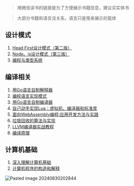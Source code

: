 > 用微信读书的链接是为了方便展示书籍信息，建议买实体书

> 大部分书籍和语言没关系，语言只是用来展示的载体

## 设计模式

1. [Head First设计模式（第二版）](https://weread.qq.com/web/bookDetail/cc632cc0811e7a459g019cf9)
2. [Node。js设计模式（第三版）](https://weread.qq.com/web/bookDetail/a2d32480811e78baeg010dd8)
3. [编程与类型系统](https://weread.qq.com/web/bookDetail/d9532b107221fcb0d95a94b)

## 编译相关

1. [用Go语言自制解释器](https://weread.qq.com/web/bookDetail/74d32120813ab6de0g019b0e)
2. [编程语言实现模式](https://weread.qq.com/web/bookDetail/be432990811e376fcg011681)
3. [用Go语言自制编译器](https://weread.qq.com/web/bookDetail/38832db0813ab6de0g01886d)
4. [自己动手实现Lua：虚拟机、编泽器和标准库](https://weread.qq.com/web/bookDetail/40032ae07164852040038d3)
5. [面向WebAssembly编程:应用开发方法与实践](https://weread.qq.com/web/bookDetail/f7d32f00721696fef7d68fb)
6. [垃圾回收的算法与实现](https://weread.qq.com/web/bookDetail/82632d50718ff64b82667f3)
7. [LLVM编译器实战教程](https://weread.qq.com/web/bookDetail/1a732fb0811e3ac8bg0161db)
8. [编译原理](https://weread.qq.com/web/bookDetail/1e4324c0811e1ae92g01119a)

## 计算机基础

1. [深入理解计算机基础](https://weread.qq.com/web/bookDetail/f50321f0811e39167g014223)
2. [计算机程序的构造和解释](https://weread.qq.com/web/bookDetail/bad32db0811e1a5bdg01261e)


![Pasted image 20240830202844](https://dvlin-notes-assets.oss-cn-beijing.aliyuncs.com/2024/08/30/duJI5T9AratNhyMvCNgKPasted%20image%2020240830202844.png)